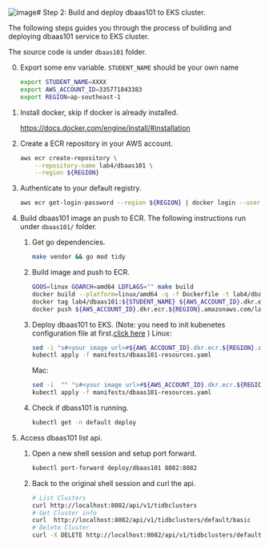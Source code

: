 ![image](https://github.com/vldbss-2023/-build-an-app-with-tidbcloud-dataservice/assets/4160015/8ff165cc-5ac0-4e4e-ab3f-eb2cb1883069)# Step 2: Build and deploy dbaas101 to EKS cluster.

The following steps guides you through the process of building and deploying dbaas101 service to EKS cluster.

The source code is under `dbaas101` folder.
   
0. Export some env variable. `STUDENT_NAME` should be your own name
    ```bash
    export STUDENT_NAME=XXXX
    export AWS_ACCOUNT_ID=335771843383
    export REGION=ap-southeast-1
    ```

1. Install docker, skip if docker is already installed.

    https://docs.docker.com/engine/install/#installation

2. Create a ECR repository in your AWS account.
    ```bash
    aws ecr create-repository \
        --repository-name lab4/dbaas101 \
        --region ${REGION}
    ```

3. Authenticate to your default registry.

    ```bash
    aws ecr get-login-password --region ${REGION} | docker login --username AWS --password-stdin ${AWS_ACCOUNT_ID}.dkr.ecr.${REGION}.amazonaws.com
    ```

4. Build dbaas101 image an push to ECR. The following instructions run under `dbaas101/` folder.
    
    1. Get go dependencies.
        ```bash
        make vendor && go mod tidy
        ```
    
    2. Build image and push to ECR.
        ```bash
        GOOS=linux GOARCH=amd64 LDFLAGS="" make build
        docker build --platform=linux/amd64 -q -f Dockerfile -t lab4/dbaas101:${STUDENT_NAME} .
        docker tag lab4/dbaas101:${STUDENT_NAME} ${AWS_ACCOUNT_ID}.dkr.ecr.${REGION}.amazonaws.com/lab4/dbaas101:${STUDENT_NAME}
        docker push ${AWS_ACCOUNT_ID}.dkr.ecr.${REGION}.amazonaws.com/lab4/dbaas101:${STUDENT_NAME}
        ```

    3. Deploy dbaas101 to EKS. (Note: you need to init kubenetes configuration file at first.[click here](https://github.com/vldbss-2023/lab1-deploy-tidb-cluster-on-aws-eks/tree/main/1-create-an-eks-cluster#25-scoring-point-interact-with-the-newly-created-eks-cluster) )
        Linux:
        ```bash
        sed -i "s#<your image url>#${AWS_ACCOUNT_ID}.dkr.ecr.${REGION}.amazonaws.com/lab4/dbaas101:${STUDENT_NAME}#g" manifests/dbaas101-resources.yaml
        kubectl apply -f manifests/dbaas101-resources.yaml
        ```
        Mac:
        ```bash
        sed -i  "" "s#<your image url>#${AWS_ACCOUNT_ID}.dkr.ecr.${REGION}.amazonaws.com/lab4/dbaas101:${STUDENT_NAME}#g" manifests/dbaas101-resources.yaml
        kubectl apply -f manifests/dbaas101-resources.yaml
        ```

    5. Check if dbass101 is running.
        ```bash
        kubectl get -n default deploy
        ```

5. Access dbaas101 list api.

    1. Open a new shell session and setup port forward.
        ```bash
        kubectl port-forward deploy/dbaas101 8082:8082
        ```

    2. Back to the original shell session and curl the api.
        ```bash
        # List Clusters
        curl http://localhost:8082/api/v1/tidbclusters
        # Get Cluster info
        curl  http://localhost:8082/api/v1/tidbclusters/default/basic
        # Delete Cluster
        curl -X DELETE http://localhost:8082/api/v1/tidbclusters/default/basic
        ```
